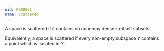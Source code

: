 ```yaml
---
uid: P000051
name: Scattered
---
```

A space is scattered if it contains no nonempy dense-in-itself subsets.

Equivalently, a space is scattered if every non-empty subspace $Y$ contains a point which is isolated in $Y$.

